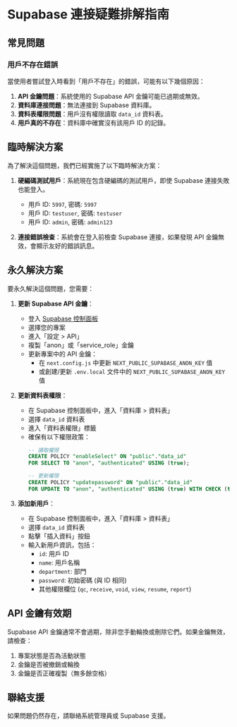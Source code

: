 # Supabase 連接疑難排解指南

## 常見問題

### 用戶不存在錯誤

當使用者嘗試登入時看到「用戶不存在」的錯誤，可能有以下幾個原因：

1. **API 金鑰問題**：系統使用的 Supabase API 金鑰可能已過期或無效。
2. **資料庫連接問題**：無法連接到 Supabase 資料庫。
3. **資料表權限問題**：用戶沒有權限讀取 `data_id` 資料表。
4. **用戶真的不存在**：資料庫中確實沒有該用戶 ID 的記錄。

## 臨時解決方案

為了解決這個問題，我們已經實施了以下臨時解決方案：

1. **硬編碼測試用戶**：系統現在包含硬編碼的測試用戶，即使 Supabase 連接失敗也能登入。
   - 用戶 ID: `5997`, 密碼: `5997`
   - 用戶 ID: `testuser`, 密碼: `testuser`
   - 用戶 ID: `admin`, 密碼: `admin123`

2. **連接錯誤檢查**：系統會在登入前檢查 Supabase 連接，如果發現 API 金鑰無效，會顯示友好的錯誤訊息。

## 永久解決方案

要永久解決這個問題，您需要：

1. **更新 Supabase API 金鑰**：
   - 登入 [Supabase 控制面板](https://app.supabase.io/)
   - 選擇您的專案
   - 進入「設定 > API」
   - 複製「anon」或「service_role」金鑰
   - 更新專案中的 API 金鑰：
     - 在 `next.config.js` 中更新 `NEXT_PUBLIC_SUPABASE_ANON_KEY` 值
     - 或創建/更新 `.env.local` 文件中的 `NEXT_PUBLIC_SUPABASE_ANON_KEY` 值

2. **更新資料表權限**：
   - 在 Supabase 控制面板中，進入「資料庫 > 資料表」
   - 選擇 `data_id` 資料表
   - 進入「資料表權限」標籤
   - 確保有以下權限政策：
     ```sql
     -- 讀取權限
     CREATE POLICY "enableSelect" ON "public"."data_id"
     FOR SELECT TO "anon", "authenticated" USING (true);
     
     -- 更新權限
     CREATE POLICY "updatepassword" ON "public"."data_id"
     FOR UPDATE TO "anon", "authenticated" USING (true) WITH CHECK (true);
     ```

3. **添加新用戶**：
   - 在 Supabase 控制面板中，進入「資料庫 > 資料表」
   - 選擇 `data_id` 資料表
   - 點擊「插入資料」按鈕
   - 輸入新用戶資訊，包括：
     - `id`: 用戶 ID
     - `name`: 用戶名稱
     - `department`: 部門
     - `password`: 初始密碼 (與 ID 相同)
     - 其他權限欄位 (`qc`, `receive`, `void`, `view`, `resume`, `report`)

## API 金鑰有效期

Supabase API 金鑰通常不會過期，除非您手動輪換或刪除它們。如果金鑰無效，請檢查：

1. 專案狀態是否為活動狀態
2. 金鑰是否被撤銷或輪換
3. 金鑰是否正確複製（無多餘空格）

## 聯絡支援

如果問題仍然存在，請聯絡系統管理員或 Supabase 支援。 